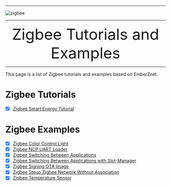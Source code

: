 ********
![zigbee](files/zigbee.png)
********

<div align="center">
    <font size=72>Zigbee Tutorials and Examples</font>
</div>

********  

This page is a list of Zigbee tutorials and examples based on EmberZnet.  

# Zigbee Tutorials
- [x] [Zigbee Smart Energy Tutorial](Zigbee-Smart-Energy-Tutorial)


# Zigbee Examples
- [x] [Zigbee Color Control Light](Zigbee-Color-Control-Light-On-TBS2)
- [x] [Zigbee NCP UART Loader](Zigbee-NCP-UART-Loader)
- [x] [Zigbee Switching Between Applications](Zigbee-Switching-Between-Applications)
- [x] [Zigbee Switching Between Applications with Slot-Manager](Zigbee-Switching-Between-Applications-Using-Slot-Manager)
- [x] [Zigbee Signing OTA Image](Zigbee-Signing-OTA-Image)
- [x] [Zigbee Steup Zigbee Network Without Association](Zigbee-Steup-Zigbee-Network-Without-Association)
- [x] [Zigbee Temperature Sensor](Zigbee-Temperature-Sensor)